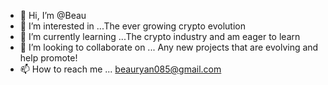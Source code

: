 - 👋 Hi, I’m @Beau
- 👀 I’m interested in ...The ever growing crypto evolution 
- 🌱 I’m currently learning ...The crypto industry and am eager to learn
- 💞️ I’m looking to collaborate on ... Any new projects that are evolving and help promote!
- 📫 How to reach me ... beauryan085@gmail.com

<!---
Beau085/Beau085 is a ✨ special ✨ repository because its `README.md` (this file) appears on your GitHub profile.
You can click the Preview link to take a look at your changes.
--->
